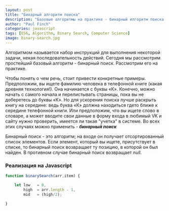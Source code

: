 ```yaml
---
layout: post
title: "Бинарный алгоритм поиска"
description: "Базовые алгоритмы на практике - бинарный илгоритм поиска на Javascript"
author: "Paul Finch"
categories: javascript
tags: [ES6, Algorithm, Binary Search, Computer Science]
image: binary-search.jpg
---
```


Алгоритмом называется набор инструкций для выполнения некоторой задачи, некая последовательность действий. Сегодня мы рассмотрим простейший базовый алгоритм - бинарный поиск.
Рассмотрим его на практике.

<!--excerpt-->

Чтобы понять о чем речь, стоит привести конкретные примеры. Предположим, вы ищете фамилию человека в телефонной книге (какая древняя технология!). Она начинается с буквы «К». Конечно, можно начать с самого начала и перелистывать страницы, пока вы не доберетесь до буквы «К». Но для ускорения поиска лучше раскрыть книгу на середине: ведь буква «К» должна находиться гдето ближе к середине телефонной книги. Или предположим, что вы ищете слово в словаре, а может вводите свои данные в форму входа в любимый VK и сайту нужно проверить, имеется ли такая "учетка" в системе. Во всех этих случаях можно применить - **_бинарный поиск_**

Бинарный поиск - это алгоритм; на входе он получает отсортированный список элементов. Если элемент, который вы ищете, присутствует в списке, то бинарный поиск возвращает ту позицию, в которой он был найден. В противном случае бинарный поиск возвращает _null_.



### Реализация на Javascript

```javascript
function binarySearch(arr,item) {

    let low   = 0,
        high  = arr.length - 1,
        mid   = (high/2);

}
```
